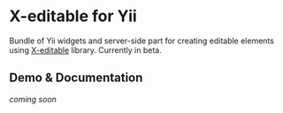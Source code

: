 X-editable for Yii
======================

Bundle of Yii widgets and server-side part for creating editable elements using [X-editable](http://vitalets.github.com/x-editable) library.
Currently in beta.

## Demo & Documentation

*coming soon*

